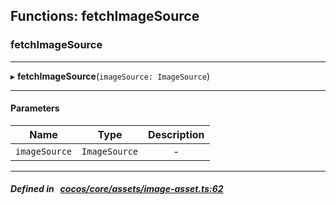 ## Functions: fetchImageSource

### fetchImageSource


___
▸ **fetchImageSource**(`imageSource: ImageSource`)
___


#### Parameters

| Name | Type | Description |
| :------: | :------: | :------: |
| `imageSource` | `ImageSource` | - |

___


##### Defined in &nbsp;   [cocos/core/assets/image-asset.ts:62](https://github.com/cocos-creator/engine/blob/c7bf6b8a9/cocos/core/assets/image-asset.ts#L62)&nbsp;
